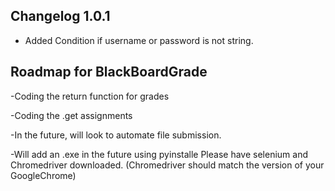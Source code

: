 Changelog 1.0.1 
-
- Added Condition if username or password is not string.

Roadmap for BlackBoardGrade 
-
-Coding the return function for grades

-Coding the .get assignments

-In the future, will look to automate file submission.

-Will add an .exe in the future using pyinstalle Please have selenium and Chromedriver downloaded. (Chromedriver should match the version of your GoogleChrome)
